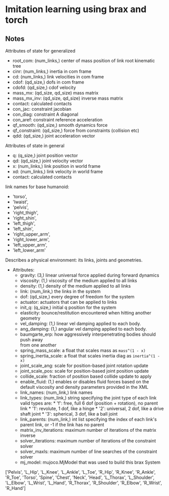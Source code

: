 # Imitation learning using brax and torch

## Notes

Attributes of state for generalized
- root_com: (num_links,) center of mass position of link root kinematic tree
- cinr: (num_links,) inertia in com frame
- cd: (num_links,) link velocities in com frame
- cdof: (qd_size,) dofs in com frame
- cdofd: (qd_size,) cdof velocity
- mass_mx: (qd_size, qd_size) mass matrix
- mass_mx_inv: (qd_size, qd_size) inverse mass matrix
- contact: calculated contacts
- con_jac: constraint jacobian
- con_diag: constraint A diagonal
- con_aref: constraint reference acceleration
- qf_smooth: (qd_size,) smooth dynamics force
- qf_constraint: (qd_size,) force from constraints (collision etc)
- qdd: (qd_size,) joint acceleration vector

Attributes of state in general
- q: (q_size,) joint position vector
- qd: (qd_size,) joint velocity vector
- x: (num_links,) link position in world frame
- xd: (num_links,) link velocity in world frame
- contact: calculated contacts

link names for base humanoid:
- 'torso', 
- 'lwaist', 
- 'pelvis', 
- 'right_thigh', 
- 'right_shin', 
- 'left_thigh', 
- 'left_shin', 
- 'right_upper_arm', 
- 'right_lower_arm', 
- 'left_upper_arm', 
- 'left_lower_arm'


Describes a physical environment: its links, joints and geometries.

- Attributes:
    - gravity: (3,) linear universal force applied during forward dynamics
    - viscosity: (1,) viscosity of the medium applied to all links
    - density: (1,) density of the medium applied to all links
    - link: (num_link,) the links in the system
    - dof: (qd_size,) every degree of freedom for the system
    - actuator: actuators that can be applied to links
    - init_q: (q_size,) initial q position for the system
    - elasticity: bounce/restitution encountered when hitting another geometry
    - vel_damping: (1,) linear vel damping applied to each body.
    - ang_damping: (1,) angular vel damping applied to each body.
    - baumgarte_erp: how aggressively interpenetrating bodies should push away\
                from one another
    - spring_mass_scale: a float that scales mass as `mass^(1 - x)`
    - spring_inertia_scale: a float that scales inertia diag as `inertia^(1 - x)`
    - joint_scale_ang: scale for position-based joint rotation update
    - joint_scale_pos: scale for position-based joint position update
    - collide_scale: fraction of position based collide update to apply
    - enable_fluid: (1,) enables or disables fluid forces based on the
      default viscosity and density parameters provided in the XML
    - link_names: (num_link,) link names
    - link_types: (num_link,) string specifying the joint type of each link
                valid types are:
                * 'f': free, full 6 dof (position + rotation), no parent link
                * '1': revolute,  1 dof, like a hinge
                * '2': universal, 2 dof, like a drive shaft joint
                * '3': spherical, 3 dof, like a ball joint
    - link_parents: (num_link,) int list specifying the index of each link's
                  parent link, or -1 if the link has no parent
    - matrix_inv_iterations: maximum number of iterations of the matrix inverse
    - solver_iterations: maximum number of iterations of the constraint solver
    - solver_maxls: maximum number of line searches of the constraint solver
    - mj_model: mujoco.MjModel that was used to build this brax System


['Pelvis', 'L_Hip', 'L_Knee', 'L_Ankle', 'L_Toe', 'R_Hip', 'R_Knee', 'R_Ankle', 'R_Toe', 'Torso', 'Spine', 'Chest', 'Neck', 'Head', 'L_Thorax', 'L_Shoulder', 'L_Elbow', 'L_Wrist', 'L_Hand', 'R_Thorax', 'R_Shoulder', 'R_Elbow', 'R_Wrist', 'R_Hand']
